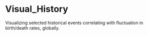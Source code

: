 # Visual_History
Visualizing selected historical events correlating with fluctuation in birth/death rates, globally.
